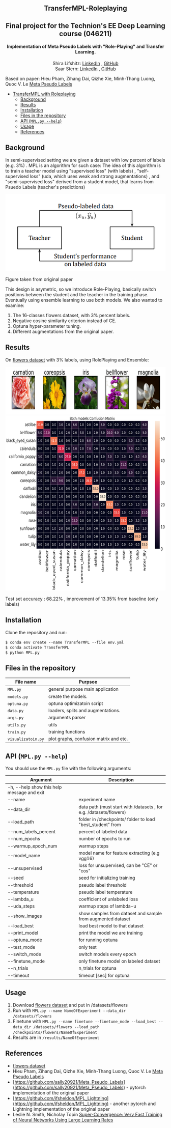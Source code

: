 <h2 align="center">TransferMPL-Roleplaying</h2> 
<h2 align="center">Final project for the Technion's EE Deep Learning course (046211)</h2> 
<h4 align="center">Implementation of Meta Pseudo Labels with "Role-Playing" and Transfer Learning.</h4> 


  <p align="center">
    Shira Lifshitz: <a href="https://www.linkedin.com/in/shira-lifshitz-313328248/">LinkedIn</a> , <a href="https://github.com/ShiraLifshitz">GitHub</a>
  <br>
    Saar Stern: <a href="https://www.linkedin.com/in/saar-stern-a43413246/">LinkedIn</a> , <a href="https://github.com/saarst">GitHub</a>
  </p>

Based on paper:
Hieu Pham, Zihang Dai, Qizhe Xie, Minh-Thang Luong, Quoc V. Le [Meta Pseudo Labels](https://arxiv.org/abs/2003.10580)

- [TransferMPL with Roleplaying](#TransferMPL-Roleplaying)
  * [Background](#background)
  * [Results](#results)
  * [Installation](#installation)
  * [Files in the repository](#files-in-the-repository)
  * [API (`MPL.py --help`)](#api-mplpy---help)
  * [Usage](#usage)
  * [References](#references)

## Background
In semi-supervised setting we are given a dataset with low percent of labels (e.g. 3%) . MPL is an algorithm for such case:
The idea of this algorithm is to train a teacher model using "supervised loss" (with labels) , "self-supervised loss" (uda, which uses weak and strong augmentations) , and "semi-supervised loss" derived from a student model, that learns from Psuedo Labels (teacher's predictions)

![alt text](https://github.com/saarst/TransferMPL/blob/main/assets/MPL.png)

Figure taken from original paper

This design is asymetric, so we introduce Role-Playing, basically switch positions between the student and the teacher in the training phase. Eventually using ensemble learning to use both models.
We also wanted to examine:
1. The 16-classes flowers dataset, with 3% percent labels.
2. Negative cosine similarity criterion instead of CE.
3. Optuna hyper-parameter tuning.
4. Different augmentations from the original paper.

## Results
On [flowers dataset](https://www.kaggle.com/datasets/846e29ea90553aba96640836491fe6099a5ec3b31bbfd7c72dce4ca070dcffa9) with 3% labels, using RolePlaying and Ensemble:

<img src="https://github.com/saarst/TransferMPL/blob/main/assets/flowers.png" data-canonical-src="https://github.com/saarst/TransferMPL/blob/main/assets/flowers.png" width="750" height="150" />

<img src="https://github.com/saarst/TransferMPL/blob/main/results/switch_2023-01-20%2009-36-21/Both%20models_CM.png" data-canonical-src="https://github.com/saarst/TransferMPL/blob/main/results/switch_2023-01-20%2009-36-21/Both%20models_CM.png" width="750" height="550" />

Test set accuracy : 68.22% , improvement of 13.35% from baseline (only labels)


## Installation

Clone the repository and run:
```
$ conda env create --name TransferMPL --file env.yml
$ conda activate TransferMPL
$ python MPL.py
```
## Files in the repository

| File name                                                     | Purpsoe                                                                                                                                       |
|---------------------------------------------------------------|-----------------------------------------------------------------------------------------------------------------------------------------------|
| `MPL.py`                                                      | general purpose main application                                                                                                              |
| `models.py`                                               | create the models.                                                                                                  |
| `optuna.py`                                               | optuna optimizatoin script                                                                                               |
| `data.py`                                                 | loaders, splits and augmentations.                                                                             |
| `args.py`                                                 | arguments parser                                            |
| `utils.py`                                                | utils                                                 |
| `train.py`                                                    | training functions                                                                                                    |
| `visualizatoin.py`                                        | plot graphs, confusion matrix and etc.                                       



## API (`MPL.py --help`)

You should use the `MPL.py` file with the following arguments:

|Argument                 | Description                                 |
|-------------------------|---------------------------------------------|
| -h, --help            show this help message and exit
|  --name |           experiment name
|  --data_dir |   data path (must start with /datasets , for e.g. /datasets/flowers)
|  --load_path |  folder in /checkpoints/ folder to load "best_student" from 
|  --num_labels_percent  | percent of labeled data
|  --num_epochs | number of epochs to run
|  --warmup_epoch_num | warmup steps
|  --model_name | model name for feature extracting (e.g vgg16)
|  --unsupervised | loss for unsupervised, can be "CE" or "cos"
|  --seed |           seed for initializing training
|  --threshold | pseudo label threshold
|  --temperature | pseudo label temperature
|  --lambda_u |   coefficient of unlabeled loss
|  --uda_steps | warmup steps of lambda-u
|  --show_images    |     show samples from dataset and sample from augmented dataset
|  --load_best      |     load best model to that dataset
|  --print_model    |     print the model we are training
|  --optuna_mode    |     for running optuna
|  --test_mode      |     only test
|  --switch_mode     |    switch models every epoch
|  --finetune_mode   |    only finetune model on labeled dataset
|  --n_trials  |  n_trials for optuna
|  --timeout    |  timeout [sec] for optuna


## Usage

1. Download [flowers dataset](https://www.kaggle.com/datasets/846e29ea90553aba96640836491fe6099a5ec3b31bbfd7c72dce4ca070dcffa9) and put in /datasets/flowers
2. Run with `MPL.py --name NameOfExperiment --data_dir /datasets/flowers`
3. Finetune with `MPL.py --name finetune --finetune_mode --load_best --data_dir /datasets/flowers --load_path /checkpoints/flowers/NameOfExperiment`
4. Results are in `/results/NameOfExperiment`

## References

* [flowers dataset](https://www.kaggle.com/datasets/846e29ea90553aba96640836491fe6099a5ec3b31bbfd7c72dce4ca070dcffa9) 
* Hieu Pham, Zihang Dai, Qizhe Xie, Minh-Thang Luong, Quoc V. Le [Meta Pseudo Labels](https://arxiv.org/abs/2003.10580)
* [https://github.com/sally20921/Meta_Pseudo_Labels](https://github.com/sally20921/Meta_Pseudo_Labels) - pytorch implementation of the original paper
* [https://github.com/ifsheldon/MPL_Lightning](https://github.com/ifsheldon/MPL_Lightning) - another pytorch and Lightning implementation of the original paper
* Leslie N. Smith, Nicholay Topin [Super-Convergence: Very Fast Training of Neural Networks Using Large Learning Rates](https://arxiv.org/abs/1708.07120)
